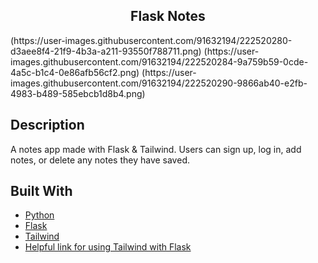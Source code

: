 <h2 align="center"> Flask Notes </h2>
(https://user-images.githubusercontent.com/91632194/222520280-d3aee8f4-21f9-4b3a-a211-93550f788711.png)
(https://user-images.githubusercontent.com/91632194/222520284-9a759b59-0cde-4a5c-b1c4-0e86afb56cf2.png)
(https://user-images.githubusercontent.com/91632194/222520290-9866ab40-e2fb-4983-b489-585ebcb1d8b4.png)

## Description
A notes app made with Flask & Tailwind. Users can sign up, log in, add notes, or delete any notes they have saved. 

## Built With
- [Python](https://www.python.org/)
- [Flask](https://flask.palletsprojects.com/en/2.2.x/)
- [Tailwind](https://tailwindcss.com/docs/installation)
- [Helpful link for using Tailwind with Flask](https://www.section.io/engineering-education/integrate-tailwindcss-into-flask/)
